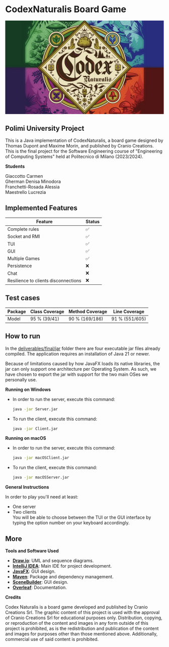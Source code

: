 # CodexNaturalis Board Game
![](CodexNaturalis/src/main/resources/images/logo.jpg)
  
## Polimi University Project
This is a Java implementation of CodexNaturalis, a board game designed by Thomas Dupont and Maxime Morin, and published by Cranio Creations. This is the final project for the Software Engineering course of "Engineering of Computing Systems" held at Politecnico di Milano (2023/2024).

**Students** <br>

Giaccotto Carmen <br>
Gherman Denisa Minodora <br>
Franchetti-Rosada Alessia <br>
Maestrello Lucrezia <br>

## Implemented Features

| Feature                              |Status|
|--------------------------------------|----- |
| Complete rules                       | ✅   |
| Socket and RMI                       | ✅   |
| TUI                                  | ✅   |
| GUI                                  | ✅   |
| Multiple Games                       | ✅   |
| Persistence                          | ❌   |
| Chat                                 | ❌   |
| Resilience to clients disconnections | ❌   |

## Test cases

| Package  | Class Coverage | Method Coverage | Line Coverage  |
|----------|----------------|-----------------|----------------|
| Model    | 95 % (39/41)   | 90 % (169/186)  | 91 % (551/605) |

## How to run

In the [deliverables/final/jar](deliverables/final/jar) folder there are four executable jar files already compiled.
The application requires an installation of Java 21 or newer.

Because of limitations caused by how JavaFX loads its native libraries, the jar can only support one architecture per Operating System. As such, we have chosen to export the jar with support for the two main OSes we personally use.

**Running on Windows**

- In order to run the server, execute this command:
    ```bash
    java -jar Server.jar
    ```

- To run the client, execute this command:
    ```bash
    java -jar Client.jar
    ```
**Running on macOS**

- In order to run the server, execute this command:
    ```bash
    java -jar macOSClient.jar
    ```

- To run the client, execute this command:
    ```bash
    java -jar macOSServer.jar
    ```
**General Instructions**

In order to play you'll need at least:
- One server
- Two clients <br>
You will be able to choose between the TUI or the GUI interface by typing the option number on your keyboard accordingly.

## More

**Tools and Software Used**

- **[Draw.io](https://www.drawio.com)**: UML and sequence diagrams.
- **[IntelliJ IDEA](https://www.jetbrains.com/idea/)**: Main IDE for project development.
- **[JavaFX](https://openjfx.io/)**: GUI design.
- **[Maven](https://maven.apache.org/)**: Package and dependency management.
- **[SceneBuilder](https://gluonhq.com/products/scene-builder/)**: GUI design.
- **[Overleaf](https://www.overleaf.com/)**: Documentation.

**Credits**

Codex Naturalis is a board game developed and published by Cranio Creations Srl. The graphic content of this project is used with the approval of Cranio Creations Srl for educational purposes only. Distribution, copying, or reproduction of the content and images in any form outside of this project is prohibited, as is the redistribution and publication of the content and images for purposes other than those mentioned above. Additionally, commercial use of said content is prohibited.

